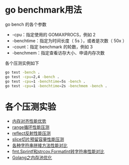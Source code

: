 
# go benchmark用法
go bench 的各个参数
- -cpu：指定使用的 GOMAXPROCS，例如 2
- -benchtime：指定为时间长度（ 5s ），或者是次数（ 50x ）
- -count：指定 benchmark 的轮数，例如 3
- -benchmem：指定查看访存大小、申请内存次数

各个压测实例如下
```sh
go test -bench .
go test -cpu=2,4 -bench .
go test -cpu=1 -benchtime=5s -bench .
go test -cpu=1 -benchtime=2s -benchmem -bench .
```

# 各个压测实验
- [内存对齐性能优势](align/main.go)
- [range循环性能压测](range/main.go)
- [reflect反射性能压测](reflect/main.go)
- [slice切片预留容量性能压测](reflect/main.go)
- [各种字符串拼接方法性能对比](string/main.go)
- [fmt.Sprintf和strcov.FormatInt转字符串性能对比](sprintf/main.go)
- [Golang之内存池优化](syncpool/main.go)
